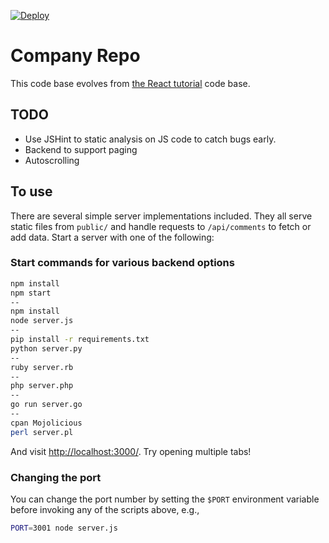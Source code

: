 [![Deploy](https://www.herokucdn.com/deploy/button.png)](https://heroku.com/deploy)

# Company Repo

This code base evolves from [the React tutorial](http://facebook.github.io/react/docs/tutorial.html) code base.

## TODO
- Use JSHint to static analysis on JS code to catch bugs early.
- Backend to support paging
- Autoscrolling

## To use

There are several simple server implementations included. They all serve static files from `public/` and handle requests to `/api/comments` to fetch or add data. Start a server with one of the following:

### Start commands for various backend options

```sh
npm install
npm start
--
npm install
node server.js
--
pip install -r requirements.txt
python server.py
--
ruby server.rb
--
php server.php
--
go run server.go
--
cpan Mojolicious
perl server.pl
```
And visit <http://localhost:3000/>. Try opening multiple tabs!

### Changing the port

You can change the port number by setting the `$PORT` environment variable before invoking any of the scripts above, e.g.,

```sh
PORT=3001 node server.js
```
